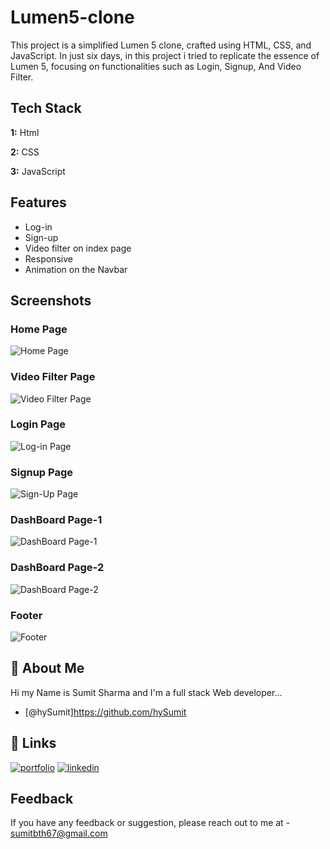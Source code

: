 
# Lumen5-clone

This project is a simplified Lumen 5 clone, crafted using HTML, CSS, and JavaScript. In just six days, in this project i tried  to replicate the essence of Lumen 5, focusing on functionalities such as Login, Signup, And Video Filter.



## Tech Stack

**1:** Html

**2:** CSS

**3:** JavaScript


## Features

- Log-in
- Sign-up
- Video filter on index page
- Responsive
- Animation on the Navbar


## Screenshots


### Home Page
![Home Page](https://github.com/hySumit/lumen5/assets/112721086/7c09a703-ea6c-489d-8a80-bf6550fa446b)

### Video Filter Page
![Video Filter Page](https://github.com/hySumit/lumen5/assets/112721086/83101f3f-6c7a-44a6-889b-f13e7ca50b6f)

### Login Page
![Log-in Page](https://github.com/hySumit/lumen5/assets/112721086/7bcdaceb-4cf7-4c95-9703-cf4118b54f85)

### Signup Page
![Sign-Up Page](https://github.com/hySumit/lumen5/assets/112721086/0e10ccfa-5dae-4e38-b5db-b9252535f0de)

### DashBoard Page-1
![DashBoard Page-1](https://github.com/hySumit/lumen5/assets/112721086/3ef9091c-6119-4e45-a703-26c3c3ac9be9)

### DashBoard Page-2
![DashBoard Page-2](https://github.com/hySumit/lumen5/assets/112721086/6f0d3bc2-e7ea-4bbf-9365-6728f60a4131)

### Footer
![Footer](https://github.com/hySumit/lumen5/assets/112721086/5a60289a-855e-4031-9371-168bf9e2a0c2)


## 🚀 About Me
Hi my Name is Sumit Sharma and 
I'm a full stack Web developer...

- [@hySumit]https://github.com/hySumit


## 🔗 Links
[![portfolio](https://img.shields.io/badge/my_portfolio-000?style=for-the-badge&logo=ko-fi&logoColor=white)](https://hysumit.github.io/testcv.github.io/)
[![linkedin](https://img.shields.io/badge/linkedin-0A66C2?style=for-the-badge&logo=linkedin&logoColor=white)](https://www.linkedin.com/in/sumit-kumar-18a180258/)


## Feedback

If you have any feedback or suggestion, please reach out to me at -
sumitbth67@gmail.com

